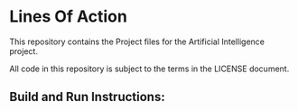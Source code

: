 Lines Of Action
==========================================

This repository contains the Project files for the Artificial Intelligence project.

All code in this repository is subject to the terms in the
LICENSE document.

## Build and Run Instructions:

